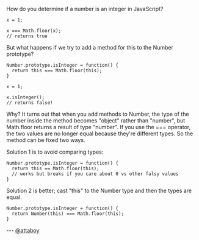 How do you determine if a number is an integer in JavaScript?

    x = 1;
    
    x === Math.floor(x);
    // returns true

But what happens if we try to add a method for this to the Number prototype?

    Number.prototype.isInteger = function() {
      return this === Math.floor(this);
    }
    
    x = 1;
    
    x.isInteger();
    // returns false!

Why? It turns out that when you add methods to Number, the type of the number inside the method becomes "object" rather than "number", but Math.floor returns a result of type "number". If you use the === operator, the two values are no longer equal because they're different types. So the method can be fixed two ways.

Solution 1 is to avoid comparing types:

    Number.prototype.isInteger = function() {
      return this == Math.floor(this);
      // works but breaks if you care about 0 vs other falsy values
    }

Solution 2 is better; cast "this" to the Number type and then the types are equal.

    Number.prototype.isInteger = function() {
      return Number(this) === Math.floor(this);
    }

--- [@attaboy](http://twitter.com/attaboy)
